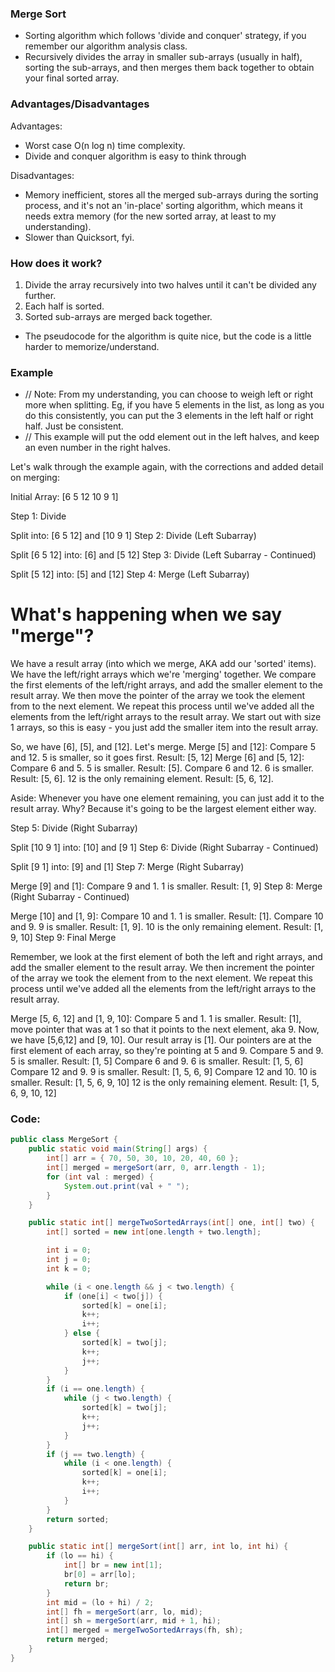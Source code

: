 ### Merge Sort
- Sorting algorithm which follows 'divide and conquer' strategy, if you remember our algorithm analysis class.
- Recursively divides the array in smaller sub-arrays (usually in half), sorting the sub-arrays, and then merges them back together to obtain your final sorted array.

### Advantages/Disadvantages
Advantages:
- Worst case O(n log n) time complexity.
- Divide and conquer algorithm is easy to think through

Disadvantages:
- Memory inefficient, stores all the merged sub-arrays during the sorting process, and it's not an 'in-place' sorting algorithm, which means it needs extra memory (for the new sorted array, at least to my understanding).
- Slower than Quicksort, fyi.

### How does it work?
1.  Divide the array recursively into two halves until it can't be divided any further.
2.  Each half is sorted.
3.  Sorted sub-arrays are merged back together.

- The pseudocode for the algorithm is quite nice, but the code is a little harder to memorize/understand.

### Example
- // Note: From my understanding, you can choose to weigh left or right more when splitting. Eg, if you have 5 elements in the list, as long as you do this consistently, you can put the 3 elements in the left half or right half. Just be consistent.
- // This example will put the odd element out in the left halves, and keep an even number in the right halves.

Let's walk through the example again, with the corrections and added detail on merging:

Initial Array: [6 5 12 10 9 1]

Step 1: Divide

Split into: [6 5 12] and [10 9 1]
Step 2: Divide (Left Subarray)

Split [6 5 12] into: [6] and [5 12]
Step 3: Divide (Left Subarray - Continued)

Split [5 12] into: [5] and [12]
Step 4: Merge (Left Subarray)

# What's happening when we say "merge"?
We have a result array (into which we merge, AKA add our 'sorted' items). 
We have the left/right arrays which we're 'merging' together. 
We compare the first elements of the left/right arrays, and add the smaller element to the result array. We then move the pointer of the array we took the element from to the next element. We repeat this process until we've added all the elements from the left/right arrays to the result array.
We start out with size 1 arrays, so this is easy - you just add the smaller item into the result array.

So, we have [6], [5], and [12]. Let's merge.
Merge [5] and [12]: Compare 5 and 12. 5 is smaller, so it goes first. Result: [5, 12]
Merge [6] and [5, 12]: Compare 6 and 5. 5 is smaller. Result: [5]. Compare 6 and 12. 6 is smaller. Result: [5, 6]. 12 is the only remaining element. Result: [5, 6, 12].

Aside: Whenever you have one element remaining, you can just add it to the result array. Why? Because it's going to be the largest element either way.

Step 5: Divide (Right Subarray)

Split [10 9 1] into: [10] and [9 1]
Step 6: Divide (Right Subarray - Continued)

Split [9 1] into: [9] and [1]
Step 7: Merge (Right Subarray)

Merge [9] and [1]: Compare 9 and 1. 1 is smaller. Result: [1, 9]
Step 8: Merge (Right Subarray - Continued)

Merge [10] and [1, 9]: Compare 10 and 1. 1 is smaller. Result: [1]. Compare 10 and 9. 9 is smaller. Result: [1, 9]. 10 is the only remaining element. Result: [1, 9, 10]
Step 9: Final Merge

Remember, we look at the first element of both the left and right arrays, and add the smaller element to the result array. We then increment the pointer of the array we took the element from to the next element. We repeat this process until we've added all the elements from the left/right arrays to the result array.

Merge [5, 6, 12] and [1, 9, 10]:
Compare 5 and 1. 1 is smaller. Result: [1], move pointer that was at 1 so that it points to the next element, aka 9.
Now, we have [5,6,12] and [9, 10]. Our result array is [1].
Our pointers are at the first element of each array, so they're pointing at 5 and 9.
Compare 5 and 9. 5 is smaller. Result: [1, 5]
Compare 6 and 9. 6 is smaller. Result: [1, 5, 6]
Compare 12 and 9. 9 is smaller. Result: [1, 5, 6, 9]
Compare 12 and 10. 10 is smaller. Result: [1, 5, 6, 9, 10]
12 is the only remaining element. Result: [1, 5, 6, 9, 10, 12]

### Code:
```java
public class MergeSort {
	public static void main(String[] args) {
		int[] arr = { 70, 50, 30, 10, 20, 40, 60 };
		int[] merged = mergeSort(arr, 0, arr.length - 1);
		for (int val : merged) {
			System.out.print(val + " ");
		}
	}

	public static int[] mergeTwoSortedArrays(int[] one, int[] two) {
		int[] sorted = new int[one.length + two.length];

		int i = 0;
		int j = 0;
		int k = 0;

		while (i < one.length && j < two.length) {
			if (one[i] < two[j]) {
				sorted[k] = one[i];
				k++;
				i++;
			} else {
				sorted[k] = two[j];
				k++;
				j++;
			}
		}
		if (i == one.length) {
			while (j < two.length) {
				sorted[k] = two[j];
				k++;
				j++;
			}
		}
		if (j == two.length) {
			while (i < one.length) {
				sorted[k] = one[i];
				k++;
				i++;
			}
		}
		return sorted;
	}

	public static int[] mergeSort(int[] arr, int lo, int hi) {
		if (lo == hi) {
			int[] br = new int[1];
			br[0] = arr[lo];
			return br;
		}
		int mid = (lo + hi) / 2;
		int[] fh = mergeSort(arr, lo, mid);
		int[] sh = mergeSort(arr, mid + 1, hi);
		int[] merged = mergeTwoSortedArrays(fh, sh);
		return merged;
	}
}
```
